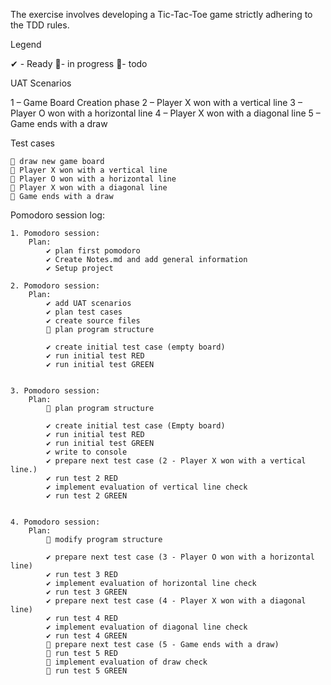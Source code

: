 The exercise involves developing a Tic-Tac-Toe game strictly adhering to the TDD rules.

Legend

✔ - Ready 🚧- in progress 📃- todo


UAT Scenarios

1 – Game Board Creation phase
2 – Player X won with a vertical line
3 – Player O won with a horizontal line
4 – Player X won with a diagonal line
5 – Game ends with a draw


Test cases

    📃 draw new game board
    📃 Player X won with a vertical line
    📃 Player O won with a horizontal line
    📃 Player X won with a diagonal line
    📃 Game ends with a draw


Pomodoro session log:

    1. Pomodoro session:
        Plan:
            ✔ plan first pomodoro
            ✔ Create Notes.md and add general information
            ✔ Setup project

    2. Pomodoro session:
        Plan:
            ✔ add UAT scenarios
            ✔ plan test cases
            ✔ create source files
            🚧 plan program structure
            
            ✔ create initial test case (empty board)
            ✔ run initial test RED
            ✔ run initial test GREEN 


    3. Pomodoro session:
        Plan:
            🚧 plan program structure
            
            ✔ create initial test case (Empty board)
            ✔ run initial test RED
            ✔ run initial test GREEN
            ✔ write to console
            ✔ prepare next test case (2 - Player X won with a vertical line.)
            ✔ run test 2 RED
            ✔ implement evaluation of vertical line check
            ✔ run test 2 GREEN
            
            
    4. Pomodoro session:
        Plan:
            🚧 modify program structure
            
			✔ prepare next test case (3 - Player O won with a horizontal line)          
            ✔ run test 3 RED
            ✔ implement evaluation of horizontal line check
            ✔ run test 3 GREEN
			✔ prepare next test case (4 - Player X won with a diagonal line)          
            ✔ run test 4 RED
            ✔ implement evaluation of diagonal line check
            ✔ run test 4 GREEN     
            📃 prepare next test case (5 - Game ends with a draw)   
            📃 run test 5 RED    
            📃 implement evaluation of draw check
            📃 run test 5 GREEN     
                        
            

